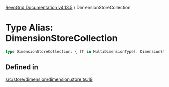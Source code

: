 [RevoGrid Documentation v4.13.5](README.md) / DimensionStoreCollection

# Type Alias: DimensionStoreCollection

```ts
type DimensionStoreCollection: { [T in MultiDimensionType]: DimensionStore };
```

## Defined in

[src/store/dimension/dimension.store.ts:19](https://github.com/revolist/revogrid/blob/f32590b4b251a55e7610f26e48cd67947bdd6441/src/store/dimension/dimension.store.ts#L19)
